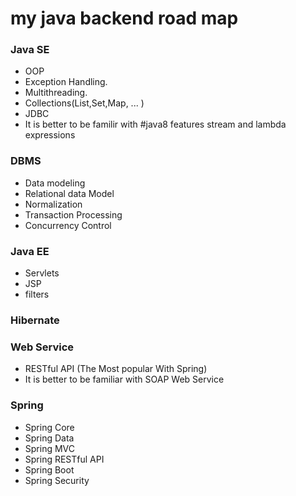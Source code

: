 # my java backend road map

### Java SE

- OOP
- Exception Handling.
- Multithreading.
- Collections(List,Set,Map, ... )
- JDBC 
- It is better to be familir with #java8 features stream and lambda expressions

### DBMS

- Data modeling
- Relational data Model
- Normalization
- Transaction Processing
- Concurrency Control

### Java EE

- Servlets
- JSP
- filters

### Hibernate

### Web Service

- RESTful API (The Most popular With Spring)
- It is better to be familiar with SOAP Web Service

### Spring

- Spring Core
- Spring Data
- Spring MVC
- Spring RESTful API
- Spring Boot
- Spring Security
